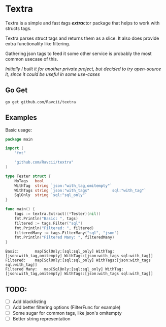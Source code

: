# Textra

Textra is a simple and fast *****t*****ags *****extra*****ctor package that helps to work with structs tags.

Textra parses struct tags and returns them as a slice. It also does provide extra functionality like filtering.

Gathering json tags to feed it some other service is probably the most common usecase of this.

_Initially I built it for another private project, but decided to try open-source it, since it could be useful in some use-cases_

## Go Get

```shell
go get github.com/Ravcii/textra
```

## Examples

Basic usage:

```go
package main

import (
	"fmt"

	"github.com/Ravcii/textra"
)

type Tester struct {
	NoTags   bool
	WithTag  string `json:"with_tag,omitempty"`
	WithTags string `json:"with_tags"          sql:"with_tag"`
	SqlOnly  string `sql:"sql_only"`
}

func main() {
	tags := textra.Extract((*Tester)(nil))
	fmt.Println("Basic: ", tags)
	filtered := tags.Filter("sql")
	fmt.Println("Filtered: ", filtered)
	filteredMany := tags.FilterMany("sql", "json")
	fmt.Println("Filtered Many: ", filteredMany)
}

```

```
Basic: 		 map[SqlOnly:[sql:sql_only] WithTag:[json:with_tag,omitempty] WithTags:[json:with_tags sql:with_tag]]
Filtered: 	 map[SqlOnly:[sql:sql_only] WithTags:[json:with_tags sql:with_tag]]
Filtered Many: 	 map[SqlOnly:[sql:sql_only] WithTag:[json:with_tag,omitempty] WithTags:[json:with_tags sql:with_tag]]
```

## TODO:

- [ ] Add blacklisting
- [ ] Add better filtering options (FilterFunc for example)
- [ ] Some sugar for common tags, like json's omitempty
- [ ] Better string representation